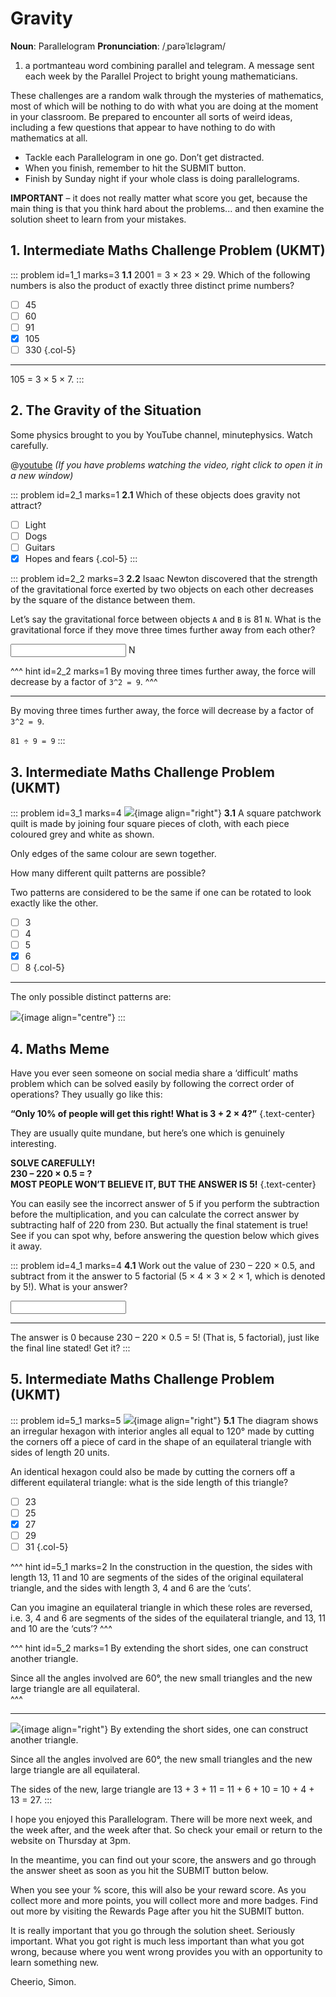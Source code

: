 # Gravity

<div class="dictionary">

__Noun__: Parallelogram
__Pronunciation__: /ˌparəˈlɛləɡram/

1. a portmanteau word combining parallel and telegram. A message sent each
week by the Parallel Project to bright young mathematicians.

</div>

These challenges are a random walk through the mysteries of mathematics, most of which will be nothing to do with what you are doing at the moment in your classroom. Be prepared to encounter all sorts of weird ideas, including a few questions that appear to have nothing to do with mathematics at all.

* Tackle each Parallelogram in one go. Don’t get distracted.
* When you finish, remember to hit the SUBMIT button.
*	Finish by Sunday night if your whole class is doing parallelograms.

__IMPORTANT__ – it does not really matter what score you get, because the main thing is that you think hard about the problems... and then examine the solution sheet to learn from your mistakes.


## 1.	Intermediate Maths Challenge Problem (UKMT)
<!--- (2001) Q6 --->

::: problem id=1_1 marks=3
__1.1__ 2001 = 3 × 23 × 29. Which of the following numbers is also the product of exactly three distinct prime numbers?  

* [ ] 45
* [ ] 60
* [ ] 91
* [x] 105
* [ ] 330
{.col-5}

---

105 = 3 × 5 × 7.
:::


## 2.	The Gravity of the Situation

Some physics brought to you by YouTube channel, minutephysics. Watch carefully.

@[youtube](p_o4aY7xkXg?rel=0) _(If you have problems watching the video, right click to open it in a new window)_

::: problem id=2_1 marks=1
__2.1__	Which of these objects does gravity not attract?

* [ ] Light
* [ ] Dogs
* [ ] Guitars
* [x] Hopes and fears
{.col-5}
:::

::: problem id=2_2 marks=3
__2.2__	Isaac Newton discovered that the strength of the gravitational force exerted by two objects on each other decreases by the square of the distance between them.  

Let’s say the gravitational force between objects `A` and `B` is 81 `N`. What is the gravitational force if they move three times further away from each other?

<input solution="9"/> N

^^^ hint id=2_2 marks=1
By moving three times further away, the force will decrease by a factor of `3^2 = 9`.
^^^

---

By moving three times further away, the force will decrease by a factor of `3^2 = 9`.  

`81 ÷ 9 = 9`
:::


## 3.	Intermediate Maths Challenge Problem (UKMT)
<!--- (2001) Q14 --->

::: problem id=3_1 marks=4
![](/resources/11-13-gravity/3-square.jpg){image align="right"}
__3.1__ A square patchwork quilt is made by joining four square pieces of cloth, with each piece coloured grey and white as shown.  

Only edges of the same colour are sewn together.  

How many different quilt patterns are possible?  

Two patterns are considered to be the same if one can be rotated to look exactly like the other.

* [ ] 3
* [ ] 4
* [ ] 5
* [x] 6
* [ ] 8
{.col-5}

---

The only possible distinct patterns are:  

![](/resources/11-13-gravity/3-square-answer.jpg){image align="centre"}
:::


## 4.	Maths Meme

Have you ever seen someone on social media share a ‘difficult’ maths problem which can be solved easily by following the correct order of operations? They usually go like this:  

__“Only 10% of people will get this right! What is 3 + 2 × 4?”__
{.text-center}  

They are usually quite mundane, but here’s one which is genuinely interesting.

__SOLVE CAREFULLY!__  
__230 – 220 × 0.5 = ?__  
__MOST PEOPLE WON’T BELIEVE IT, BUT THE ANSWER IS 5!__
{.text-center}

You can easily see the incorrect answer of 5 if you perform the subtraction before the multiplication, and you can calculate the correct answer by subtracting half of 220 from 230. But actually the final statement is true! See if you can spot why, before answering the question below which gives it away.

::: problem id=4_1 marks=4
__4.1__ Work out the value of 230 – 220 × 0.5, and subtract from it the answer to 5 factorial (5 × 4 × 3 × 2 × 1, which is denoted by 5!). What is your answer?

<input solution="0"/>

---

The answer is 0 because 230 – 220 × 0.5 = 5! (That is, 5 factorial), just like the final line stated! Get it?
:::


## 5.	Intermediate Maths Challenge Problem (UKMT)
<!--- (2002) Q22 --->

::: problem id=5_1 marks=5
![](/resources/11-13-gravity/5-triangle.jpg){image align="right"}
__5.1__ The diagram shows an irregular hexagon with interior angles all equal to 120° made by cutting the corners off a piece of card in the shape of an equilateral triangle with sides of length 20 units.  

An identical hexagon could also be made by cutting the corners off a different equilateral triangle: what is the side length of this triangle?

* [ ] 23
* [ ] 25
* [x] 27
* [ ] 29
* [ ] 31
{.col-5}

^^^ hint id=5_1 marks=2
In the construction in the question, the sides with length 13, 11 and 10 are segments of the sides of the original equilateral triangle, and the sides with length 3, 4 and 6 are the ‘cuts’.  

Can you imagine an equilateral triangle in which these roles are reversed, i.e. 3, 4 and 6 are segments of the sides of the equilateral triangle, and 13, 11 and 10 are the ‘cuts’?
^^^

^^^ hint id=5_2 marks=1
By extending the short sides, one can construct another triangle.  

Since all the angles involved are 60°, the new small triangles and the new large triangle are all equilateral.  
^^^

---

![](/resources/11-13-gravity/5-triangle-answer.jpg){image align="right"}
By extending the short sides, one can construct another triangle.  

Since all the angles involved are 60°, the new small triangles and the new large triangle are all equilateral.  

The sides of the new, large triangle are 13 + 3 + 11 = 11 + 6 + 10 = 10 + 4 + 13 = 27.
:::


I hope you enjoyed this Parallelogram. There will be more next week, and the week after, and the week after that. So check your email or return to the website on Thursday at 3pm.

In the meantime, you can find out your score, the answers and go through the answer sheet as soon as you hit the SUBMIT button below.

When you see your % score, this will also be your reward score. As you collect more and more points, you will collect more and more badges. Find out more by visiting the Rewards Page after you hit the SUBMIT button.

It is really important that you go through the solution sheet. Seriously important. What you got right is much less important than what you got wrong, because where you went wrong provides you with an opportunity to learn something new.

Cheerio,
Simon.
